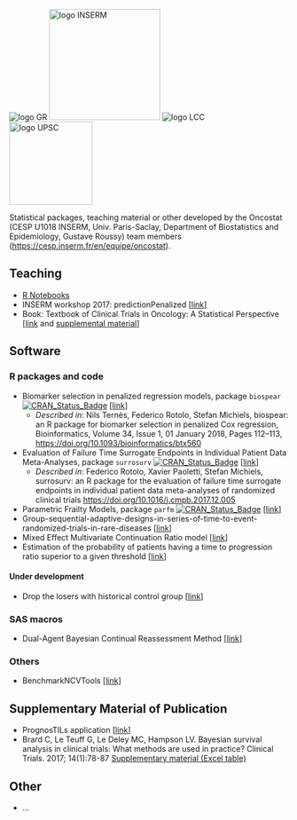 
<img src="https://www.gustaveroussy.fr/sites/all/themes/gustave_roussy/logo.png" alt="logo GR">
<img src="https://www.inserm.fr/themes/inserm/logo.png" alt="logo INSERM" width="200px">
<img src="https://www.ligue-cancer.net/sites/all/themes/ligue/logo.png" alt="logo LCC">
<img src="https://hal.archives-ouvertes.fr/UNIV-PARIS-SACLAY/public/logo_UP_saclay_final.png" alt="logo UPSC" width="150px">

Statistical packages, teaching material or other developed by the Oncostat (CESP U1018 INSERM, Univ. Paris-Saclay, Department of Biostatistics and Epidemiology, Gustave Roussy) team members (https://cesp.inserm.fr/en/equipe/oncostat).

## Teaching

 + [R Notebooks](https://github.com/Oncostat/R_notebooks)
 + INSERM workshop 2017: predictionPenalized [[link](https://github.com/Oncostat/predictionPenalized)]
 + Book: Textbook of Clinical Trials in Oncology: A Statistical Perspective [[link]( https://www.routledge.com/Textbook-of-Clinical-Trials-in-Oncology-A-Statistical-Perspective/Halabi-Michiels/p/book/9781138083776) and [supplemental material](https://www.routledge.com/downloads/K34556/stat%20code%20book%20halabi%20michiels.zip)]


## Software

### R packages and code

 + Biomarker selection in penalized regression models, package `biospear` [![CRAN_Status_Badge](https://www.r-pkg.org/badges/version/biospear)](https://cran.r-project.org/package=biospear) [[link](https://github.com/Oncostat/biospear)]
   + *Described in*: Nils Ternès, Federico Rotolo, Stefan Michiels, biospear: an R package for biomarker selection in penalized Cox regression, Bioinformatics, Volume 34, Issue 1, 01 January 2018, Pages 112–113, https://doi.org/10.1093/bioinformatics/btx560
 + Evaluation of Failure Time Surrogate Endpoints in Individual Patient Data Meta-Analyses, package `surrosurv` [![CRAN_Status_Badge](https://www.r-pkg.org/badges/version/surrosurv)](https://cran.r-project.org/package=surrosurv) [[link](https://github.com/Oncostat/surrosurv)]
   + *Described in*: Federico Rotolo, Xavier Paoletti, Stefan Michiels, surrosurv: an R package for the evaluation of failure time surrogate endpoints in individual patient data meta-analyses of randomized clinical trials https://doi.org/10.1016/j.cmpb.2017.12.005
 + Parametric Frailty Models, package `parfm` [![CRAN_Status_Badge](https://www.r-pkg.org/badges/version/parfm)](https://cran.r-project.org/package=parfm) [[link](https://github.com/Oncostat/parfm)]
 + Group-sequential-adaptive-designs-in-series-of-time-to-event-randomized-trials-in-rare-diseases [[link](https://github.com/Oncostat/Group-sequential-adaptive-designs-in-series-of-time-to-event-randomized-trials-in-rare-diseases)]
 + Mixed Effect Multivariate Continuation Ratio model [[link](https://github.com/Oncostat/POP1)]
 + Estimation of the probability of patients having a time to progression ratio superior to a given threshold [[link](https://github.com/Oncostat/TTPratio)]
 
#### Under development 

 + Drop the losers with historical control group [[link](https://github.com/Oncostat/DTLHC)]

 
### SAS macros
 + Dual-Agent Bayesian Continual Reassessment Method [[link](https://github.com/Oncostat/CRM2dim)]

### Others
 + BenchmarkNCVTools [[link](https://github.com/Oncostat/BenchmarkNCVTools)]

## Supplementary Material of Publication

 + PrognosTILs application [[link](https://github.com/Oncostat/PrognosTILs)]
 + Brard C, Le Teuff G, Le Deley MC, Hampson LV. Bayesian survival analysis in clinical trials: What methods are used in practice? Clinical Trials. 2017; 14(1):78-87 [Supplementary material (Excel table)](https://www.gustaveroussy.fr/sites/default/files/article_ct-16-0032-r1_supplementary_material.xlsx)
 
## Other

 + ...
